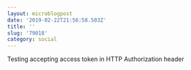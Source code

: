 ```yaml
---
layout: microblogpost
date: '2019-02-22T21:56:58.503Z'
title: ''
slug: '79018'
category: social
---
```

Testing accepting access token in HTTP Authorization header
